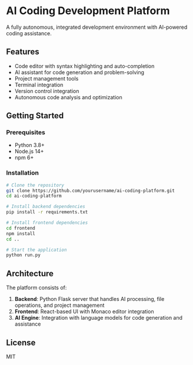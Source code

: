 # AI Coding Development Platform

A fully autonomous, integrated development environment with AI-powered coding assistance.

## Features

- Code editor with syntax highlighting and auto-completion
- AI assistant for code generation and problem-solving
- Project management tools
- Terminal integration
- Version control integration
- Autonomous code analysis and optimization

## Getting Started

### Prerequisites

- Python 3.8+
- Node.js 14+
- npm 6+

### Installation

```bash
# Clone the repository
git clone https://github.com/yourusername/ai-coding-platform.git
cd ai-coding-platform

# Install backend dependencies
pip install -r requirements.txt

# Install frontend dependencies
cd frontend
npm install
cd ..

# Start the application
python run.py
```

## Architecture

The platform consists of:

1. **Backend**: Python Flask server that handles AI processing, file operations, and project management
2. **Frontend**: React-based UI with Monaco editor integration
3. **AI Engine**: Integration with language models for code generation and assistance

## License

MIT
